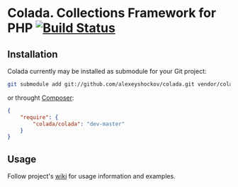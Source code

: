 # Colada. Collections Framework for PHP [![Build Status](https://secure.travis-ci.org/alexeyshockov/colada.png)](http://travis-ci.org/alexeyshockov/colada)

## Installation

Colada currently may be installed as submodule for your Git project:

``` bash
git submodule add git://github.com/alexeyshockov/colada.git vendor/colada
```

or throught [Composer](https://github.com/composer/composer):

``` json
{
    "require": {
        "colada/colada": "dev-master"
    }
}
```

## Usage

Follow project's [wiki](https://github.com/alexeyshockov/colada/wiki) for usage information and examples.
